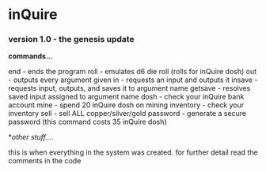 # inQuire
### version 1.0 - the genesis update

**commands...**

end - ends the program
roll - emulates d6 die roll (rolls for inQuire dosh)
out - outputs every argument given
in - requests an input and outputs it
insave - requests input, outputs, and saves it to argument name
getsave - resolves saved input assigned to argument name
dosh - check your inQuire bank account
mine - spend 20 inQuire dosh on mining
inventory - check your inventory
sell - sell ALL copper/silver/gold
password - generate a secure password (this command costs 35 inQuire dosh)

**other stuff....*

this is when everything in the system was created. for further detail read the comments in the code
